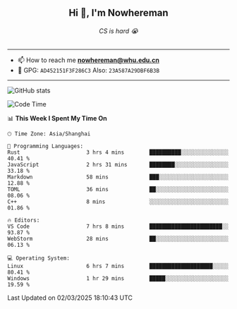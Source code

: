 <h2 align="center">Hi 👋, I'm Nowhereman</h2>
<h6 align="center">CS is hard 😭</h6>

---
- 📫 How to reach me **nowhereman@whu.edu.cn**
- 🔑 GPG: `AD452151F3F286C3`  Also: `23A587A29DBF6B3B`

---
![GitHub stats](https://github-readme-stats.vercel.app/api?username=nowherechan&theme=transparent&rank_icon=github&include_all_commits=true&count_private=true)

<!--START_SECTION:waka-->
![Code Time](http://img.shields.io/badge/Code%20Time-725%20hrs%2029%20mins-blue)

📊 **This Week I Spent My Time On** 

```text
🕑︎ Time Zone: Asia/Shanghai

💬 Programming Languages: 
Rust                     3 hrs 4 mins        ██████████░░░░░░░░░░░░░░░   40.41 % 
JavaScript               2 hrs 31 mins       ████████░░░░░░░░░░░░░░░░░   33.18 % 
Markdown                 58 mins             ███░░░░░░░░░░░░░░░░░░░░░░   12.88 % 
TOML                     36 mins             ██░░░░░░░░░░░░░░░░░░░░░░░   08.06 % 
C++                      8 mins              ░░░░░░░░░░░░░░░░░░░░░░░░░   01.86 % 

🔥 Editors: 
VS Code                  7 hrs 8 mins        ███████████████████████░░   93.87 % 
WebStorm                 28 mins             ██░░░░░░░░░░░░░░░░░░░░░░░   06.13 % 

💻 Operating System: 
Linux                    6 hrs 7 mins        ████████████████████░░░░░   80.41 % 
Windows                  1 hr 29 mins        █████░░░░░░░░░░░░░░░░░░░░   19.59 % 
```


 Last Updated on 02/03/2025 18:10:43 UTC
<!--END_SECTION:waka-->
